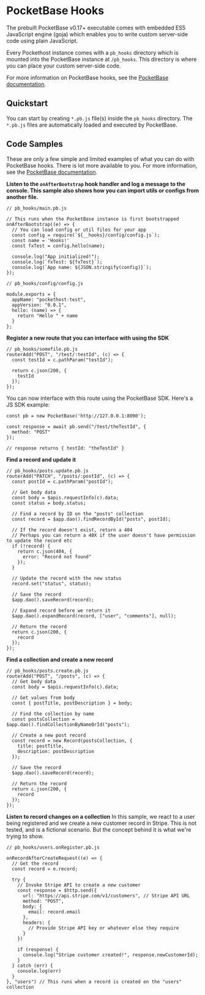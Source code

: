 # PocketBase Hooks

The prebuilt PocketBase v0.17+ executable comes with embedded ES5 JavaScript engine (goja) which enables you to write custom server-side code using plain JavaScript.

Every Pockethost instance comes with a `pb_hooks` directory which is mounted into the PocketBase instance at `/pb_hooks`. This directory is where you can place your custom server-side code.

For more information on PocketBase hooks, see the [PocketBase documentation](https://pocketbase.io/docs/js-overview/).

## Quickstart

You can start by creating `*.pb.js` file(s) inside the `pb_hooks` directory. The `*.pb.js` files are automatically loaded and executed by PocketBase.

## Code Samples

These are only a few simple and limited examples of what you can do with PocketBase hooks. There is lot more available to you. For more information, see the [PocketBase documentation](https://pocketbase.io/docs/js-overview/).

**Listen to the `onAfterBootstrap` hook handler and log a message to the console. This sample also shows how you can import utils or configs from another file.**
```
// pb_hooks/main.pb.js

// This runs when the PocketBase instance is first bootstrapped
onAfterBootstrap((e) => {
  // You can load config or util files for your app
  const config = require(`${__hooks}/config/config.js`);
  const name = 'Hooks!'
  const fxTest = config.hello(name);

  console.log("App initialized!");
  console.log(`fxTest: ${fxTest}`);
  console.log(`App name: ${JSON.stringify(config)}`);
});
```

```
// pb_hooks/config/config.js

module.exports = {
  appName: "pockethost-test",
  appVersion: "0.0.1",
  hello: (name) => {
    return "Hello " + name
  }
};
```

**Register a new route that you can interface with using the SDK**
```
// pb_hooks/somefile.pb.js
routerAdd("POST", "/test/:testId", (c) => {
  const testId = c.pathParam("testId");

  return c.json(200, {
    testId
  });
});
```

You can now interface with this route using the PocketBase SDK. Here's a JS SDK example:
```
const pb = new PocketBase('http://127.0.0.1:8090');

const response = await pb.send("/test/theTestId", {
  method: "POST"
});

// response returns { testId: "theTestId" }
```

**Find a record and update it**
```
// pb_hooks/posts.update.pb.js
routerAdd("PATCH", "/posts/:postId", (c) => {
  const postId = c.pathParam("postId");

  // Get body data
  const body = $apis.requestInfo(c).data;
  const status = body.status;

  // Find a record by ID on the "posts" collection
  const record = $app.dao().findRecordById("posts", postId);

  // If the record doesn't exist, return a 404
  // Perhaps you can return a 40X if the user doesn't have permission to update the record etc
  if (!record) {
    return c.json(404, {
      error: "Record not found"
    });
  }

  // Update the record with the new status
  record.set("status", status);

  // Save the record
  $app.dao().saveRecord(record);

  // Expand record before we return it
  $app.dao().expandRecord(record, ["user", "comments"], null);

  // Return the record
  return c.json(200, {
    record
  });
});
```

**Find a collection and create a new record**
```
// pb_hooks/posts.create.pb.js
routerAdd("POST", "/posts", (c) => {
  // Get body data
  const body = $apis.requestInfo(c).data;

  // Get values from body
  const { postTitle, postDescription } = body;

  // Find the collection by name
  const postsCollection = $app.dao().findCollectionByNameOrId("posts");

  // Create a new post record
  const record = new Record(postsCollection, {
    title: postTitle,
    description: postDescription
  });

  // Save the record
  $app.dao().saveRecord(record);

  // Return the record
  return c.json(200, {
    record
  });
});
```

**Listen to record changes on a collection**
In this sample, we react to a user being registered and we create a new customer record in Stripe.
This is not tested, and is a fictional scenario. But the concept behind it is what we're trying to show.
```
// pb_hooks/users.onRegister.pb.js

onRecordAfterCreateRequest((e) => {
  // Get the record
  const record = e.record;

  try {
    // Invoke Stripe API to create a new customer
    const response = $http.send({
      url: "https://api.stripe.com/v1/customers", // Stripe API URL
      method: "POST",
      body: {
        email: record.email
      },
      headers: {
        // Provide Stripe API key or whatever else they require
      }
    })

    if (response) {
      console.log("Stripe customer created!", response.newCustomerId);
    }
  } catch (err) {
    console.log(err)
  }
}, "users") // This runs when a record is created on the "users" collection
```